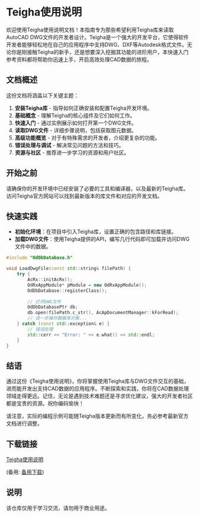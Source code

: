 # Teigha使用说明

欢迎使用Teigha使用说明文档！本指南专为那些希望利用Teigha库来读取AutoCAD DWG文件的开发者设计。Teigha是一个强大的开发平台，它使得软件开发者能够轻松地在自己的应用程序中支持DWG、DXF等Autodesk格式文件。无论你是刚接触Teigha的新手，还是想要深入挖掘其功能的进阶用户，本快速入门参考资料都将帮助你迅速上手，开启高效处理CAD数据的旅程。

## 文档概述

这份文档将涵盖以下关键主题：
1. **安装Teigha库** - 指导如何正确安装和配置Teigha开发环境。
2. **基础概念** - 理解Teigha的核心组件及它们如何工作。
3. **快速入门** - 通过实例展示如何打开第一个DWG文件。
4. **读取DWG文件** - 详细步骤说明，包括获取图元数据。
5. **高级功能概览** - 对于有特殊需求的开发者，介绍更复杂的功能。
6. **错误处理与调试** - 解决常见问题的方法和技巧。
7. **资源与社区** - 推荐进一步学习的资源和用户社区。

## 开始之前

请确保你的开发环境中已经安装了必要的工具和编译器，以及最新的Teigha库。访问Teigha官方网站可以找到最新版本的库文件和对应的开发文档。

## 快速实践

- **初始化环境**：在项目中引入Teigha库，设置正确的包含路径和库链接。
- **加载DWG文件**：使用Teigha提供的API，编写几行代码即可加载并访问DWG文件中的数据。
  
```cpp
#include "OdDbDatabase.h"

void LoadDwgFile(const std::string& filePath) {
    try {
        AcRx::initAcRx();
        OdRxAppModule* pModule = new OdRxAppModule();
        OdDbDatabase::registerClass();
        
        // 打开DWG文件
        OdDbDatabasePtr db;
        db.open(filePath.c_str(), AcApDocumentManager::kForRead);
        // 进一步操作数据库对象...
    } catch (const std::exception& e) {
        // 错误处理
        std::cerr << "Error: " << e.what() << std::endl;
    }
}
```

## 结语

通过这份《Teigha使用说明》，你将掌握使用Teigha库与DWG文件交互的基础，进而能开发出支持CAD数据的应用程序。不断探索和实践，你将在CAD数据处理领域走得更远。记住，无论是遇到技术难题还是寻求优化建议，强大的开发者社区都是宝贵的资源。祝你编码愉快！

请注意，实际的编程示例可能随Teigha版本更新而有所变化，务必参考最新官方文档进行调整。

## 下载链接
[Teigha使用说明](https://pan.quark.cn/s/e316f5dd17f5) 

(备用: [备用下载](https://pan.baidu.com/s/1CJ0VjwqpTx1kMU7IQHQ5Jw?pwd=1234))

## 说明

该仓库仅用于学习交流，请勿用于商业用途。
